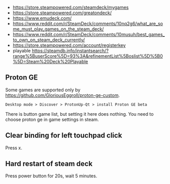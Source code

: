 - https://store.steampowered.com/steamdeck/mygames
- https://store.steampowered.com/greatondeck/
- https://www.emudeck.com/
- https://www.reddit.com/r/SteamDeck/comments/10nq2g6/what_are_some_must_play_games_on_the_steam_deck/
- https://www.reddit.com/r/SteamDeck/comments/10musuh/best_games_to_own_on_steam_deck_currently/
- https://store.steampowered.com/account/registerkey
- playable https://steamdb.info/instantsearch/?range%5BuserScore%5D=93%3A&refinementList%5Boslist%5D%5B0%5D=Steam%20Deck%20Playable

## Proton GE

Some games are supported only by https://github.com/GloriousEggroll/proton-ge-custom.

`Desktop mode > Discover > ProtonUp-Qt > install Proton GE beta`

There is button game list, but setting it here does nothing. You need to choose proton ge in game settings in steam.

## Clear binding for left touchpad click

Press x.

## Hard restart of steam deck

Press power button for 20s, wait 5 minutes.
